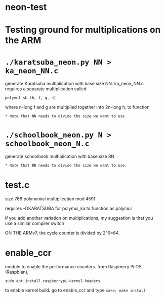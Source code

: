 # neon-test

# Testing ground for multiplications on the ARM

# `./karatsuba_neon.py NN > ka_neon_NN.c`

generate Karatsuba multiplication with base size NN.
ka_neon_NN.c requires a separate multiplication called 

`polymul_sb (h, f, g, n)`

where n-long f and g are multiplied together into 2n-long h, to function

	* Note that NN needs to divide the size we want to use


# `./schoolbook_neon.py N > schoolbook_neon_N.c`

generate schoolbook multiplication with base size 8N

	* Note that 8N needs to divide the size we want to use.

# test.c

size 768 polynomial multiplication mod 4591

requires -DKARATSUBA for polymul_ka to function as polymul

if you add another variation on multiplications, my suggestion is that you use a similar compiler switch

ON THE ARMv7, the cycle counter is divided by 2^6=64.

# enable_ccr

module to enable the performance counters.
from Raspberry Pi OS (Raspbian), 

`sudo apt install raspberrypi-kernel-headers`

to enable kernel build.  go to enable_ccr
and type `make; make install`

